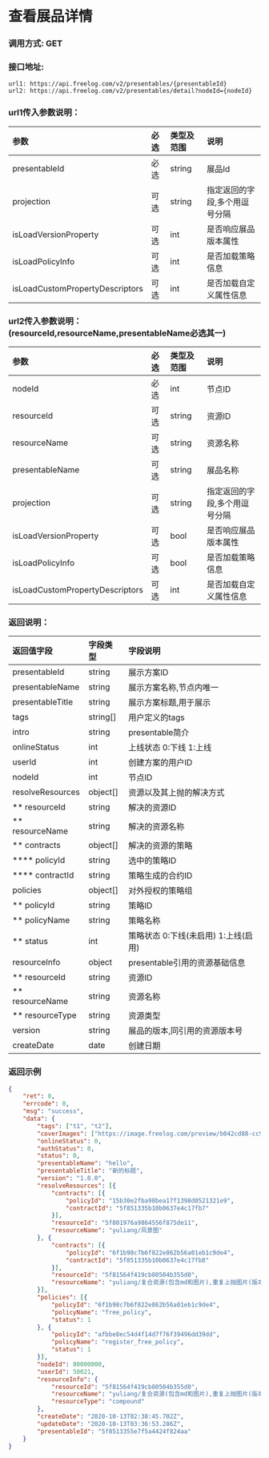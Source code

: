 # 查看展品详情

### 调用方式: GET

### 接口地址:

```
url1: https://api.freelog.com/v2/presentables/{presentableId}
url2: https://api.freelog.com/v2/presentables/detail?nodeId={nodeId}
```

### url1传入参数说明：

| 参数 | 必选 | 类型及范围 | 说明 |
| :--- | :--- | :--- | :--- |
| presentableId | 必选 | string | 展品Id |
| projection | 可选 | string | 指定返回的字段,多个用逗号分隔 |
| isLoadVersionProperty | 可选 | int | 是否响应展品版本属性 |
| isLoadPolicyInfo | 可选 | int | 是否加载策略信息 |
| isLoadCustomPropertyDescriptors | 可选 | int | 是否加载自定义属性信息 |

### url2传入参数说明：(resourceId,resourceName,presentableName必选其一)

| 参数 | 必选 | 类型及范围 | 说明 |
| :--- | :--- | :--- | :--- |
| nodeId | 必选 | int | 节点ID |
| resourceId | 可选 | string | 资源ID |
| resourceName | 可选 | string | 资源名称 |
| presentableName | 可选 | string | 展品名称 |
| projection | 可选 | string | 指定返回的字段,多个用逗号分隔 |
| isLoadVersionProperty | 可选 | bool | 是否响应展品版本属性 |
| isLoadPolicyInfo | 可选 | bool | 是否加载策略信息 |
| isLoadCustomPropertyDescriptors | 可选 | int | 是否加载自定义属性信息 |

### 返回说明：

| 返回值字段 | 字段类型 | 字段说明 |
| :--- | :--- | :--- |
| presentableId | string | 展示方案ID |
| presentableName | string | 展示方案名称,节点内唯一 |
| presentableTitle | string | 展示方案标题,用于展示 |
| tags| string[] | 用户定义的tags |
| intro |string | presentable简介 |
| onlineStatus | int| 上线状态 0:下线 1:上线 |
| userId | int| 创建方案的用户ID |
| nodeId | int| 节点ID |
| resolveResources | object[] | 资源以及其上抛的解决方式|
| ** resourceId | string | 解决的资源ID |
| ** resourceName | string | 解决的资源名称 |
| ** contracts | object[] | 解决的资源的策略 |
| **** policyId | string | 选中的策略ID |
| **** contractId | string | 策略生成的合约ID |
| policies| object[]| 对外授权的策略组|
| ** policyId | string | 策略ID |
| ** policyName | string | 策略名称 |
| ** status | int | 策略状态 0:下线(未启用) 1:上线(启用) |
| resourceInfo| object | presentable引用的资源基础信息 |
| ** resourceId| string | 资源ID |
| ** resourceName| string | 资源名称 |
| ** resourceType| string | 资源类型 |
| version| string | 展品的版本,同引用的资源版本号|
| createDate| date|创建日期|


### 返回示例

```json
{
	"ret": 0,
	"errcode": 0,
	"msg": "success",
	"data": {
		"tags": ["t1", "t2"],
		"coverImages": ["https://image.freelog.com/preview/b042cd88-cc9a-43fb-b8fb-1cae320b7977.jpg"],
		"onlineStatus": 0,
		"authStatus": 0,
		"status": 0,
		"presentableName": "hello",
		"presentableTitle": "新的标题",
		"version": "1.0.0",
		"resolveResources": [{
			"contracts": [{
				"policyId": "15b30e2fba98bea17f1398d0521321e9",
				"contractId": "5f851335b10b0637e4c17fb7"
			}],
			"resourceId": "5f801976a9864556f875de11",
			"resourceName": "yuliang/风景图"
		}, {
			"contracts": [{
				"policyId": "6f1b98c7b6f822e862b56a01eb1c9de4",
				"contractId": "5f851335b10b0637e4c17fb8"
			}],
			"resourceId": "5f81564f419cb80504b355d0",
			"resourceName": "yuliang/复合资源(包含md和图片),重复上抛图片(版本不同)"
		}],
		"policies": [{
			"policyId": "6f1b98c7b6f822e862b56a01eb1c9de4",
			"policyName": "free_policy",
			"status": 1
		}, {
			"policyId": "afbbe8ec54d4f14d7f76f39496dd39dd",
			"policyName": "register_free_policy",
			"status": 1
		}],
		"nodeId": 80000000,
		"userId": 50021,
		"resourceInfo": {
			"resourceId": "5f81564f419cb80504b355d0",
			"resourceName": "yuliang/复合资源(包含md和图片),重复上抛图片(版本不同)",
			"resourceType": "compound"
		},
		"createDate": "2020-10-13T02:38:45.702Z",
		"updateDate": "2020-10-13T03:36:53.286Z",
		"presentableId": "5f8513355e7f5a4424f824aa"
	}
}
```

